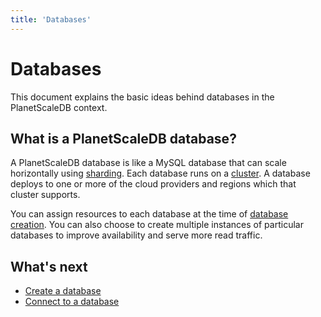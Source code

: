 ```yaml
---
title: 'Databases'
---
```


# Databases

This document explains the basic ideas behind databases in the PlanetScaleDB context.

## What is a PlanetScaleDB database?

A PlanetScaleDB database is like a MySQL database that can scale horizontally using [sharding](sharding-schemes). Each database runs on a [cluster](clusters). A database deploys to one or more of the cloud providers and regions which that cluster supports.

You can assign resources to each database at the time of [database creation](creating-database). You can also choose to create multiple instances of particular databases to improve availability and serve more read traffic.

## What's next

- [Create a database](creating-database)
- [Connect to a database](connecting-to-db)
